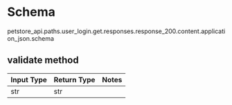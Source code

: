 # Schema
petstore_api.paths.user_login.get.responses.response_200.content.application_json.schema

## validate method
Input Type | Return Type | Notes
------------ | ------------- | -------------
str | str |
